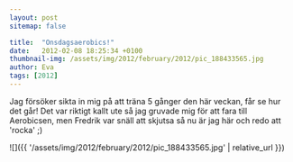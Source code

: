 ```yaml
---
layout: post
sitemap: false

title:  "Onsdagsaerobics!"
date:   2012-02-08 18:25:34 +0100
thumbnail-img: /assets/img/2012/february/2012/pic_188433565.jpg
author: Eva
tags: [2012]
---
```


Jag försöker sikta in mig på att träna 5 gånger den här veckan, får se hur det går! Det var riktigt kallt ute så jag gruvade mig för att fara till Aerobicsen, men Fredrik var snäll att skjutsa så nu är jag här och redo att 'rocka' ;)

![]({{ '/assets/img/2012/february/2012/pic_188433565.jpg'  | relative_url }})

